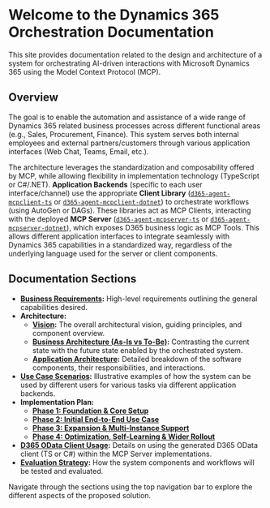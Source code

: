 # Welcome to the Dynamics 365 Orchestration Documentation

This site provides documentation related to the design and architecture of a system for orchestrating AI-driven interactions with Microsoft Dynamics 365 using the Model Context Protocol (MCP).

## Overview

The goal is to enable the automation and assistance of a wide range of Dynamics 365 related business processes across different functional areas (e.g., Sales, Procurement, Finance). This system serves both internal employees and external partners/customers through various application interfaces (Web Chat, Teams, Email, etc.).

The architecture leverages the standardization and composability offered by MCP, while allowing flexibility in implementation technology (TypeScript or C#/.NET). **Application Backends** (specific to each user interface/channel) use the appropriate **Client Library** ([`d365-agent-mcpclient-ts`](https://github.com/ntrtd/d365-agent-mcpclient-ts) or [`d365-agent-mcpclient-dotnet`](https://github.com/ntrtd/d365-agent-mcpclient-dotnet)) to orchestrate workflows (using AutoGen or DAGs). These libraries act as MCP Clients, interacting with the deployed **MCP Server** ([`d365-agent-mcpserver-ts`](https://github.com/ntrtd/d365-agent-mcpserver-ts) or [`d365-agent-mcpserver-dotnet`](https://github.com/ntrtd/d365-agent-mcpserver-dotnet)), which exposes D365 business logic as MCP Tools. This allows different application interfaces to integrate seamlessly with Dynamics 365 capabilities in a standardized way, regardless of the underlying language used for the server or client components.

## Documentation Sections

*   **[Business Requirements](business_requirements.md):** High-level requirements outlining the general capabilities desired.
*   **Architecture:**
    *   **[Vision](architecture_vision.md):** The overall architectural vision, guiding principles, and component overview.
    *   **[Business Architecture (As-Is vs To-Be)](business_architecture.md):** Contrasting the current state with the future state enabled by the orchestrated system.
    *   **[Application Architecture](application_architecture.md):** Detailed breakdown of the software components, their responsibilities, and interactions.
*   **[Use Case Scenarios](use_case_scenarios.md):** Illustrative examples of how the system can be used by different users for various tasks via different application backends.
*   **Implementation Plan:**
    *   **[Phase 1: Foundation & Core Setup](implementation/phase_1.md)**
    *   **[Phase 2: Initial End-to-End Use Case](implementation/phase_2.md)**
    *   **[Phase 3: Expansion & Multi-Instance Support](implementation/phase_3.md)**
    *   **[Phase 4: Optimization, Self-Learning & Wider Rollout](implementation/phase_4.md)**
*   **[D365 OData Client Usage](d365_odata_client_usage.md):** Details on using the generated D365 OData client (TS or C#) within the MCP Server implementations.
*   **[Evaluation Strategy](evaluation_strategy.md):** How the system components and workflows will be tested and evaluated.


Navigate through the sections using the top navigation bar to explore the different aspects of the proposed solution.
